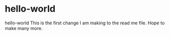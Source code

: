 # hello-world
hello-world
This is the first change I am making to the read me file.  Hope to make many more.
